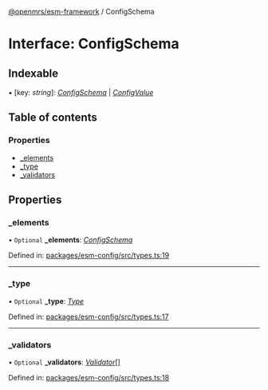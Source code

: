 [@openmrs/esm-framework](../API.md) / ConfigSchema

# Interface: ConfigSchema

## Indexable

▪ [key: *string*]: [*ConfigSchema*](configschema.md) \| [*ConfigValue*](../API.md#configvalue)

## Table of contents

### Properties

- [\_elements](configschema.md#_elements)
- [\_type](configschema.md#_type)
- [\_validators](configschema.md#_validators)

## Properties

### \_elements

• `Optional` **\_elements**: [*ConfigSchema*](configschema.md)

Defined in: [packages/esm-config/src/types.ts:19](https://github.com/nk183/openmrs-esm-core/blob/master/packages/esm-config/src/types.ts#L19)

___

### \_type

• `Optional` **\_type**: [*Type*](../enums/type.md)

Defined in: [packages/esm-config/src/types.ts:17](https://github.com/nk183/openmrs-esm-core/blob/master/packages/esm-config/src/types.ts#L17)

___

### \_validators

• `Optional` **\_validators**: [*Validator*](../API.md#validator)[]

Defined in: [packages/esm-config/src/types.ts:18](https://github.com/nk183/openmrs-esm-core/blob/master/packages/esm-config/src/types.ts#L18)
